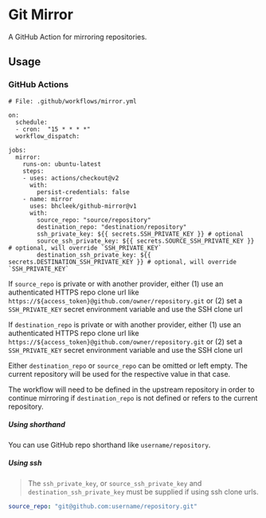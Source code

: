 # Git Mirror

A GitHub Action for mirroring repositories.

## Usage

### GitHub Actions
```
# File: .github/workflows/mirror.yml

on:
  schedule:
  - cron:  "15 * * * *"
  workflow_dispatch:

jobs:
  mirror:
    runs-on: ubuntu-latest
    steps:
    - uses: actions/checkout@v2
      with:
        persist-credentials: false
    - name: mirror
      uses: bhcleek/github-mirror@v1
      with:
        source_repo: "source/repository"
        destination_repo: "destination/repository"
        ssh_private_key: ${{ secrets.SSH_PRIVATE_KEY }} # optional
        source_ssh_private_key: ${{ secrets.SOURCE_SSH_PRIVATE_KEY }} # optional, will override `SSH_PRIVATE_KEY`
        destination_ssh_private_key: ${{ secrets.DESTINATION_SSH_PRIVATE_KEY }} # optional, will override `SSH_PRIVATE_KEY`
```

If `source_repo` is private or with another provider, either (1) use an authenticated HTTPS repo clone url like `https://${access_token}@github.com/owner/repository.git` or (2) set a `SSH_PRIVATE_KEY` secret environment variable and use the SSH clone url

If `destination_repo` is private or with another provider, either (1) use an authenticated HTTPS repo clone url like `https://${access_token}@github.com/owner/repository.git` or (2) set a `SSH_PRIVATE_KEY` secret environment variable and use the SSH clone url

Either `destination_repo` or `source_repo` can be omitted or left empty. The current repository will be used for the respective value in that case.

The workflow will need to be defined in the upstream repository in order to continue mirroring if `destination_repo` is not defined or refers to the current repository.

##### Using shorthand

You can use GitHub repo shorthand like `username/repository`.

##### Using ssh

> The `ssh_private_key`, or `source_ssh_private_key` and `destination_ssh_private_key` must be supplied if using ssh clone urls.

```yml
source_repo: "git@github.com:username/repository.git"
```

